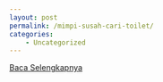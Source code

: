 ```yaml
---
layout: post
permalink: /mimpi-susah-cari-toilet/
categories:
    - Uncategorized
---
```


[Baca Selengkapnya](/01)